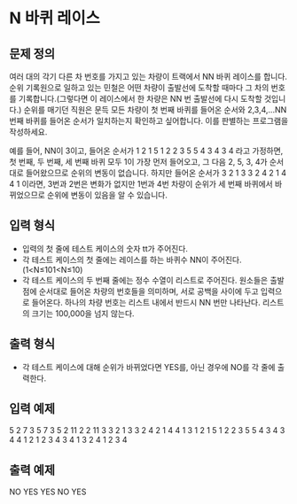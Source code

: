 # N 바퀴 레이스

## 문제 정의

여러 대의 각기 다른 차 번호를 가지고 있는 차량이 트랙에서 NN 바퀴 레이스를 합니다. 순위 기록원으로 일하고 있는 민철은 어떤 차량이 출발선에 도착할 때마다 그 차의 번호를 기록합니다.(그렇다면 이 레이스에서 한 차량은 NN 번 출발선에 다시 도착할 것입니다.) 순위를 매기던 직원은 문득 모든 차량이 첫 번째 바퀴를 들어온 순서와 2,3,4,...NN 번째 바퀴를 들어온 순서가 일치하는지 확인하고 싶어합니다. 이를 판별하는 프로그램을 작성하세요.

예를 들어, NN이 3이고, 들어온 순서가 1 2 1 5 1 2 2 3 5 5 4 3 4 3 4 라고 가정하면, 첫 번째, 두 번째, 세 번째 바퀴 모두 1이 가장 먼저 들어오고, 그 다음 2, 5, 3, 4가 순서대로 들어왔으므로 순위의 변동이 없습니다. 하지만 들어온 순서가 3 2 1 3 3 2 4 2 1 4 4 1 이라면, 3번과 2번은 변화가 없지만 1번과 4번 차량이 순위가 세 번째 바퀴에서 바뀌었으므로 순위에 변동이 있음을 알 수 있습니다.

## 입력 형식

- 입력의 첫 줄에 테스트 케이스의 숫자 tt가 주어진다.
- 각 테스트 케이스의 첫 줄에는 레이스를 하는 바퀴수 NN이 주어진다. (1<N≤101<N≤10)
- 각 테스트 케이스의 두 번째 줄에는 정수 수열이 리스트로 주어진다. 원소들은 출발점에 순서대로 들어온 차량의 번호들을 의미하며, 서로 공백을 사이에 두고 입력으로 들어온다. 하나의 차량 번호는 리스트 내에서 반드시 NN 번만 나타난다. 리스트의 크기는 100,000을 넘지 않는다.

## 출력 형식

- 각 테스트 케이스에 대해 순위가 바뀌었다면 YES를, 아닌 경우에 NO를 각 줄에 출력한다.

## 입력 예제

5
2
7 3 5 7 3 5
2
11 2 2 11
3
3 2 1 3 3 2 4 2 1 4 4 1
3
1 2 1 5 1 2 2 3 5 5 4 3 4 3 4
4
1 2 1 2 3 4 3 4 1 3 2 4 1 2 3 4

## 출력 예제

NO
YES
YES
NO
YES